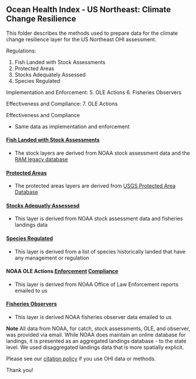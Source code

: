 ## Ocean Health Index - US Northeast: Climate Change Resilience

This folder describes the methods used to prepare data for the climate change resilience layer for the US Northeast OHI assessment. 

Regulations:
1. Fish Landed with Stock Assessments
2. Protected Areas
3. Stocks Adequately Assessed
4. Species Regulated

Implementation and Enforcement:
5. OLE Actions
6. Fisheries Observers

Effectiveness and Compliance:
7. OLE Actions

Effectiveness and Compliance
- Same data as implementation and enforcement

#### [Fish Landed with Stock Assessments](https://ohi-northeast.github.io/ne-prep/prep/resilience/ecological/fishing_pressure/stock_assessed.html)
- The stock layers are derived from NOAA stock assessment data and the [RAM legacy database](https://www.ramlegacy.org/)

#### [Protected Areas](https://ohi-northeast.github.io/ne-prep/prep/resilience/ecological/fishing_pressure/fish_area_protected.html)
- The protected areas layers are derived from [USGS Protected Area Database](https://www.usgs.gov/core-science-systems/science-analytics-and-synthesis/gap/science/pad-us-data-overview?qt-science_center_objects=0#qt-science_center_objects)

#### [Stocks Adequatly Assessesd](https://ohi-northeast.github.io/ne-prep/prep/resilience/ecological/fishing_pressure/adeq_assessed.html)
- This layer is derived from NOAA stock assessment data and fisheries landings data

#### [Species Regulated](https://ohi-northeast.github.io/ne-prep/prep/resilience/ecological/fishing_pressure/species_regulated.html)
- This layer is derived from a list of species historically landed that have any management or regulation

#### NOAA OLE Actions [Enforcement](https://ohi-northeast.github.io/ne-prep/prep/resilience/ecological/fishing_pressure/ole_enforce.html) [Compliance](https://ohi-northeast.github.io/ne-prep/prep/resilience/ecological/fishing_pressure/ole_compliance.html)
- This layer is derived from NOAA Office of Law Enforcement reports emailed to us 

#### [Fisheries Observers](https://ohi-northeast.github.io/ne-prep/prep/resilience/ecological/climate_change/obser_cov.html)
- This layer is derived NOAA fisheries observer data emailed to us

**Note** 
All data from NOAA, for catch, stock assessments, OLE, and observer, was provided via email. While NOAA does maintain an online database for landings, it is presented as an aggregated landings database - to the state level. We used disaggregated landings data that is more spatially explicit.

Please see our [citation policy](http://ohi-science.org/citation-policy/) if you use OHI data or methods.

Thank you!
